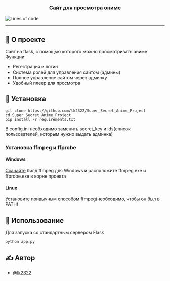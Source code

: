 
<h3 align="center">Сайт для просмотра ониме</h3>

<div>

![Lines of code](https://img.shields.io/tokei/lines/github/lk2322/Super_Secret_Anime_Project)

</div>

---
## 🧐 О проекте <a name = "about"></a>

Сайт на flask, с помощью которого можно просматривать аниме
Функции:
- Регестрация и логин
- Система ролей для управления сайтом (админы)
- Полное управление сайтом через админку
- Удобный плеер для просмотра

## 🏁 Установка <a name = "getting_started"></a>
```
git clone https://github.com/lk2322/Super_Secret_Anime_Project
cd Super_Secret_Anime_Project
pip install -r requirements.txt
```
В config.ini необходимо заменить secret_key и ids(список пользователей, которым нужно выдать админка)
### Установка ffmpeg и ffprobe
#### Windows
[Скачайте](https://www.gyan.dev/ffmpeg/builds) билд ffmpeg для Windows и расположите ffmpeg.exe и ffprobe.exe в корне проекта
#### Linux
Установите привычным способом ffmpeg(необходимо, чтобы он был в PATH)



## 🎈 Использование <a name="usage"></a>
Для запуска со стандартным сервером Flask
```
python app.py
```


## ✍️ Автор <a name = "authors"></a>

- [@lk2322](https://github.com/lk2322)
